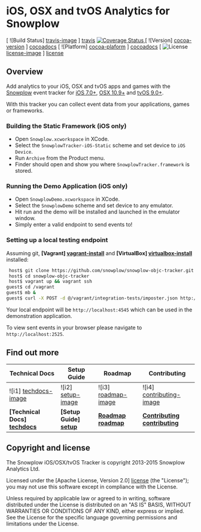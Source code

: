 iOS, OSX and tvOS Analytics for Snowplow
========================================

[ ![Build Status] [travis-image] ] [travis]
[ ![Coverage Status][coveralls-image] ][coveralls]
[ ![Version] [cocoa-version] ] [cocoadocs]
[ ![Platform] [cocoa-plaform] ] [cocoadocs]
[ ![License] [license-image] ] [license]

## Overview

Add analytics to your iOS, OSX and tvOS apps and games with the [Snowplow][2] event tracker for [iOS 7.0+][3], [OSX 10.9+][4] and [tvOS 9.0+][5].

With this tracker you can collect event data from your applications, games or frameworks.

### Building the Static Framework (iOS only)

* Open `Snowplow.xcworkspace` in XCode.
* Select the `SnowplowTracker-iOS-Static` scheme and set device to `iOS Device`.
* Run `Archive` from the Product menu.
* Finder should open and show you where `SnowplowTracker.framework` is stored.

### Running the Demo Application (iOS only)

* Open `SnowplowDemo.xcworkspace` in XCode.
* Select the `SnowplowDemo` scheme and set device to any emulator.
* Hit run and the demo will be installed and launched in the emulator window.
* Simply enter a valid endpoint to send events to!

### Setting up a local testing endpoint

Assuming git, **[Vagrant] [vagrant-install]** and **[VirtualBox] [virtualbox-install]** installed:

```bash
 host$ git clone https://github.com/snowplow/snowplow-objc-tracker.git
 host$ cd snowplow-objc-tracker
 host$ vagrant up && vagrant ssh
guest$ cd /vagrant
guest$ mb &
guest$ curl -X POST -d @/vagrant/integration-tests/imposter.json http://localhost:2525/imposters
```

Your local endpoint will be `http://localhost:4545` which can be used in the demonstration application.

To view sent events in your browser please navigate to `http://localhost:2525`.

## Find out more
| Technical Docs                  | Setup Guide               | Roadmap                 | Contributing                      |
|---------------------------------|---------------------------|-------------------------|-----------------------------------|
| ![i1] [techdocs-image]          | ![i2] [setup-image]       | ![i3] [roadmap-image]   | ![i4] [contributing-image]        |
| **[Technical Docs] [techdocs]** | **[Setup Guide] [setup]** | **[Roadmap] [roadmap]** | **[Contributing] [contributing]** |

## Copyright and license

The Snowplow iOS/OSX/tvOS Tracker is copyright 2013-2015 Snowplow Analytics Ltd.

Licensed under the [Apache License, Version 2.0] [license] (the "License");
you may not use this software except in compliance with the License.

Unless required by applicable law or agreed to in writing, software
distributed under the License is distributed on an "AS IS" BASIS,
WITHOUT WARRANTIES OR CONDITIONS OF ANY KIND, either express or implied.
See the License for the specific language governing permissions and
limitations under the License.

[2]: http://snowplowanalytics.com/
[3]: https://www.apple.com/ios/
[4]: https://www.apple.com/osx/
[5]: https://www.apple.com/tv/

[travis]: https://travis-ci.org/snowplow/snowplow-objc-tracker
[travis-image]: https://travis-ci.org/snowplow/snowplow-objc-tracker.png?branch=master

[coveralls]: https://coveralls.io/r/snowplow/snowplow-objc-tracker?branch=master
[coveralls-image]: https://coveralls.io/repos/snowplow/snowplow-objc-tracker/badge.png?branch=master

[license]: http://www.apache.org/licenses/LICENSE-2.0
[license-image]: https://img.shields.io/cocoapods/l/SnowplowTracker.svg

[cocoadocs]: http://cocoadocs.org/docsets/SnowplowTracker
[cocoa-version]: http://cocoapod-badges.herokuapp.com/v/SnowplowTracker/badge.png
[cocoa-plaform]: http://cocoapod-badges.herokuapp.com/p/SnowplowTracker/badge.png

[techdocs-image]: https://d3i6fms1cm1j0i.cloudfront.net/github/images/techdocs.png
[setup-image]: https://d3i6fms1cm1j0i.cloudfront.net/github/images/setup.png
[roadmap-image]: https://d3i6fms1cm1j0i.cloudfront.net/github/images/roadmap.png
[contributing-image]: https://d3i6fms1cm1j0i.cloudfront.net/github/images/contributing.png

[techdocs]: https://github.com/snowplow/snowplow/wiki/iOS-Tracker
[setup]: https://github.com/snowplow/snowplow/wiki/iOS-Tracker-Setup
[roadmap]: https://github.com/snowplow/snowplow/wiki/Product-roadmap
[contributing]: https://github.com/snowplow/snowplow/wiki/Contributing

[vagrant-install]: http://docs.vagrantup.com/v2/installation/index.html
[virtualbox-install]: https://www.virtualbox.org/wiki/Downloads
